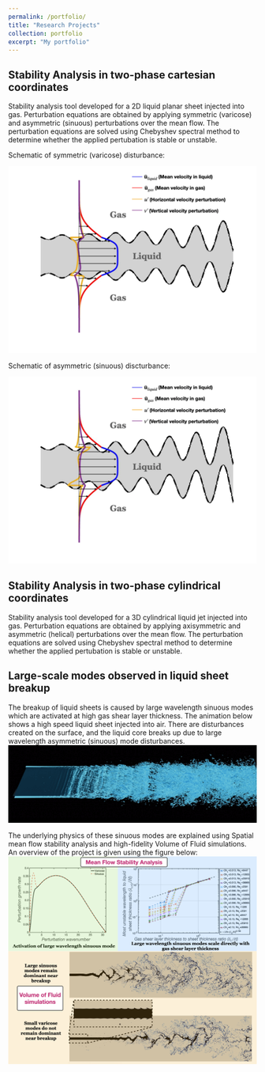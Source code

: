 ```yaml
---
permalink: /portfolio/
title: "Research Projects"
collection: portfolio
excerpt: "My portfolio"
---
```


Stability Analysis in two-phase cartesian coordinates
------
Stability analysis tool developed for a 2D liquid planar sheet injected into gas. Perturbation equations are obtained by applying symmetric (varicose) and asymmetric (sinuous) perturbations over the mean flow. The perturbation equations are solved using Chebyshev spectral method to determine whether the applied pertubation is stable or unstable.

Schematic of symmetric (varicose) disturbance: 

<img src="/images/varicose1.gif" width="550" />

Schematic of asymmetric (sinuous) discturbance: 

<img src="/images/sinuous2.gif" width="550" />

Stability Analysis in two-phase cylindrical coordinates
------
Stability analysis tool developed for a 3D cylindrical liquid jet injected into gas. Perturbation equations are obtained by applying axisymmetric and asymmetric (helical) perturbations over the mean flow. The perturbation equations are solved using Chebyshev spectral method to determine whether the applied pertubation is stable or unstable.



Large-scale modes observed in liquid sheet breakup
------
The breakup of liquid sheets is caused by large wavelength sinuous modes which are activated at high gas shear layer thickness. The animation below shows a high speed liquid sheet injected into air. There are disturbances created on the surface, and the liquid core breaks up due to large wavelength asymmetric (sinuous) mode disturbances.
<br/><img src='/images/3D_sheet.gif'>

The underlying physics of these sinuous modes are explained using Spatial mean flow stability analysis and high-fidelity Volume of Fluid simulations. An overview of the project is given using the figure below:
<br/><img src='/images/Graphical_abstract.jpeg'>
